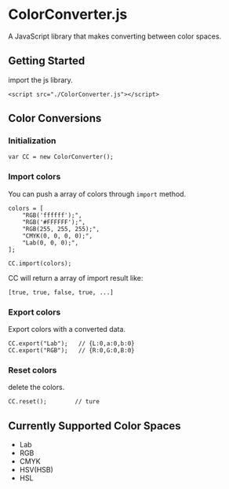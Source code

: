 # ColorConverter.js

A JavaScript library that makes converting between color spaces.

## Getting Started

import the js library.

`<script src="./ColorConverter.js"></script>`

## Color Conversions

### Initialization

`var CC = new ColorConverter();`

### Import colors

You can push a array of colors through `import` method.

```
colors = [
    "RGB('ffffff');",
    "RGB('#FFFFFF');",
    "RGB(255, 255, 255);",
    "CMYK(0, 0, 0, 0);",
    "Lab(0, 0, 0);",
];

CC.import(colors);
```

CC will return a array of import result like:

`[true, true, false, true, ...]`

### Export colors

Export colors with a converted data.

```
CC.export("Lab");   // {L:0,a:0,b:0}
CC.export("RGB");   // {R:0,G:0,B:0}
```

### Reset colors

delete the colors.

```
CC.reset();        // ture
```

## Currently Supported Color Spaces

* Lab
* RGB
* CMYK
* HSV(HSB)
* HSL